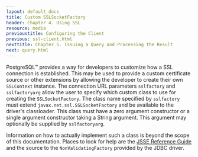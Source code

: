 ```yaml
---
layout: default_docs
title: Custom SSLSocketFactory
header: Chapter 4. Using SSL
resource: media
previoustitle: Configuring the Client
previous: ssl-client.html
nexttitle: Chapter 5. Issuing a Query and Processing the Result
next: query.html
---
```


PostgreSQL™ provides a way for developers to customize how a SSL connection is
established. This may be used to provide a custom certificate source or other
extensions by allowing the developer to create their own `SSLContext` instance.
The connection URL parameters `sslfactory` and `sslfactoryarg` allow the user
to specify which custom class to use for creating the `SSLSocketFactory`. The
class name specified by `sslfactory` must extend `javax.net.ssl.SSLSocketFactory`
and be available to the driver's classloader. This class must have a zero argument
constructor or a single argument constructor taking a String argument. This
argument may optionally be supplied by `sslfactoryarg`.

Information on how to actually implement such a class is beyond the scope of this
documentation. Places to look for help are the [JSSE Reference Guide](https://docs.oracle.com/javase/8/docs/technotes/guides/security/jsse/JSSERefGuide.html)
and the source to the `NonValidatingFactory` provided by the JDBC driver.

